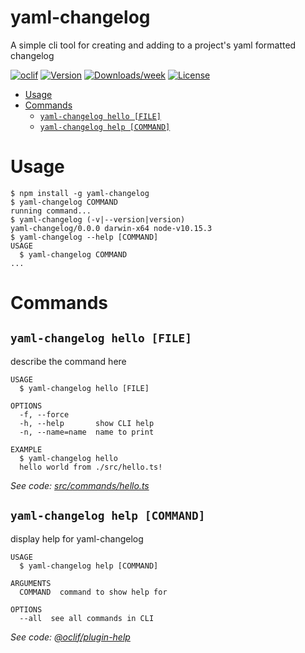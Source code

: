 yaml-changelog <!-- omit in toc -->
==============

A simple cli tool for creating and adding to a project&#39;s yaml formatted changelog

[![oclif](https://img.shields.io/badge/cli-oclif-brightgreen.svg)](https://oclif.io)
[![Version](https://img.shields.io/npm/v/yaml-changelog.svg)](https://npmjs.org/package/yaml-changelog)
[![Downloads/week](https://img.shields.io/npm/dw/yaml-changelog.svg)](https://npmjs.org/package/yaml-changelog)
[![License](https://img.shields.io/npm/l/yaml-changelog.svg)](https://github.com/goistjt/yaml-changelog/blob/master/package.json)

<!-- toc -->
- [Usage](#usage)
- [Commands](#commands)
  - [`yaml-changelog hello [FILE]`](#yaml-changelog-hello-file)
  - [`yaml-changelog help [COMMAND]`](#yaml-changelog-help-command)
<!-- tocstop -->
# Usage
<!-- usage -->
```sh-session
$ npm install -g yaml-changelog
$ yaml-changelog COMMAND
running command...
$ yaml-changelog (-v|--version|version)
yaml-changelog/0.0.0 darwin-x64 node-v10.15.3
$ yaml-changelog --help [COMMAND]
USAGE
  $ yaml-changelog COMMAND
...
```
<!-- usagestop -->
# Commands
<!-- commands -->
## `yaml-changelog hello [FILE]`

describe the command here

```
USAGE
  $ yaml-changelog hello [FILE]

OPTIONS
  -f, --force
  -h, --help       show CLI help
  -n, --name=name  name to print

EXAMPLE
  $ yaml-changelog hello
  hello world from ./src/hello.ts!
```

_See code: [src/commands/hello.ts](https://github.com/goistjt/yaml-changelog/blob/v0.0.0/src/commands/hello.ts)_

## `yaml-changelog help [COMMAND]`

display help for yaml-changelog

```
USAGE
  $ yaml-changelog help [COMMAND]

ARGUMENTS
  COMMAND  command to show help for

OPTIONS
  --all  see all commands in CLI
```

_See code: [@oclif/plugin-help](https://github.com/oclif/plugin-help/blob/v2.1.6/src/commands/help.ts)_
<!-- commandsstop -->
